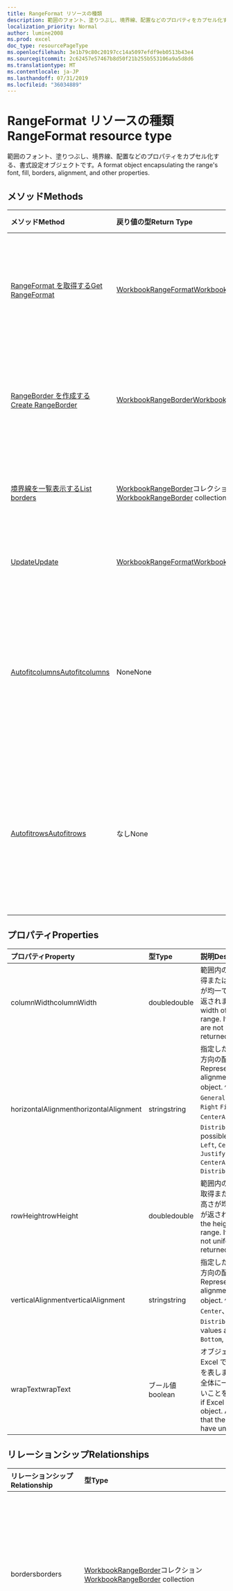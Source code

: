```yaml
---
title: RangeFormat リソースの種類
description: 範囲のフォント、塗りつぶし、境界線、配置などのプロパティをカプセル化する、書式設定オブジェクトです。
localization_priority: Normal
author: lumine2008
ms.prod: excel
doc_type: resourcePageType
ms.openlocfilehash: 3e1b79c80c20197cc14a5097efdf9eb0513b43e4
ms.sourcegitcommit: 2c62457e57467b8d50f21b255b553106a9a5d8d6
ms.translationtype: MT
ms.contentlocale: ja-JP
ms.lasthandoff: 07/31/2019
ms.locfileid: "36034889"
---
```

# <a name="rangeformat-resource-type"></a><span data-ttu-id="41381-103">RangeFormat リソースの種類</span><span class="sxs-lookup"><span data-stu-id="41381-103">RangeFormat resource type</span></span>

<span data-ttu-id="41381-104">範囲のフォント、塗りつぶし、境界線、配置などのプロパティをカプセル化する、書式設定オブジェクトです。</span><span class="sxs-lookup"><span data-stu-id="41381-104">A format object encapsulating the range's font, fill, borders, alignment, and other properties.</span></span>


## <a name="methods"></a><span data-ttu-id="41381-105">メソッド</span><span class="sxs-lookup"><span data-stu-id="41381-105">Methods</span></span>

| <span data-ttu-id="41381-106">メソッド</span><span class="sxs-lookup"><span data-stu-id="41381-106">Method</span></span>           | <span data-ttu-id="41381-107">戻り値の型</span><span class="sxs-lookup"><span data-stu-id="41381-107">Return Type</span></span>    |<span data-ttu-id="41381-108">説明</span><span class="sxs-lookup"><span data-stu-id="41381-108">Description</span></span>|
|:---------------|:--------|:----------|
|[<span data-ttu-id="41381-109">RangeFormat を取得する</span><span class="sxs-lookup"><span data-stu-id="41381-109">Get RangeFormat</span></span>](../api/rangeformat-get.md) | [<span data-ttu-id="41381-110">WorkbookRangeFormat</span><span class="sxs-lookup"><span data-stu-id="41381-110">WorkbookRangeFormat</span></span>](rangeformat.md) |<span data-ttu-id="41381-111">rangeFormat オブジェクトのプロパティと関係を読み取ります。</span><span class="sxs-lookup"><span data-stu-id="41381-111">Read properties and relationships of rangeFormat object.</span></span>|
|[<span data-ttu-id="41381-112">RangeBorder を作成する</span><span class="sxs-lookup"><span data-stu-id="41381-112">Create RangeBorder</span></span>](../api/rangeformat-post-borders.md) |[<span data-ttu-id="41381-113">WorkbookRangeBorder</span><span class="sxs-lookup"><span data-stu-id="41381-113">WorkbookRangeBorder</span></span>](rangeborder.md)| <span data-ttu-id="41381-114">境界線コレクションに投稿して、新しい RangeBorder を作成します。</span><span class="sxs-lookup"><span data-stu-id="41381-114">Create a new RangeBorder by posting to the borders collection.</span></span>|
|[<span data-ttu-id="41381-115">境界線を一覧表示する</span><span class="sxs-lookup"><span data-stu-id="41381-115">List borders</span></span>](../api/rangeformat-list-borders.md) |<span data-ttu-id="41381-116">[WorkbookRangeBorder](rangeborder.md)コレクション</span><span class="sxs-lookup"><span data-stu-id="41381-116">[WorkbookRangeBorder](rangeborder.md) collection</span></span>| <span data-ttu-id="41381-117">RangeBorder オブジェクトのコレクションを取得します。</span><span class="sxs-lookup"><span data-stu-id="41381-117">Get a RangeBorder object collection.</span></span>|
|[<span data-ttu-id="41381-118">Update</span><span class="sxs-lookup"><span data-stu-id="41381-118">Update</span></span>](../api/rangeformat-update.md) | [<span data-ttu-id="41381-119">WorkbookRangeFormat</span><span class="sxs-lookup"><span data-stu-id="41381-119">WorkbookRangeFormat</span></span>](rangeformat.md) |<span data-ttu-id="41381-120">RangeFormat オブジェクトを更新します。</span><span class="sxs-lookup"><span data-stu-id="41381-120">Update RangeFormat object.</span></span> |
|[<span data-ttu-id="41381-121">Autofitcolumns</span><span class="sxs-lookup"><span data-stu-id="41381-121">Autofitcolumns</span></span>](../api/rangeformat-autofitcolumns.md)|<span data-ttu-id="41381-122">None</span><span class="sxs-lookup"><span data-stu-id="41381-122">None</span></span>|<span data-ttu-id="41381-123">現在の列のデータに基づいて、現在の範囲の列の幅を最適な幅に変更します。</span><span class="sxs-lookup"><span data-stu-id="41381-123">Changes the width of the columns of the current range to achieve the best fit, based on the current data in the columns.</span></span>|
|[<span data-ttu-id="41381-124">Autofitrows</span><span class="sxs-lookup"><span data-stu-id="41381-124">Autofitrows</span></span>](../api/rangeformat-autofitrows.md)|<span data-ttu-id="41381-125">なし</span><span class="sxs-lookup"><span data-stu-id="41381-125">None</span></span>|<span data-ttu-id="41381-126">現在の行のデータに基づいて、現在の範囲の行の高さを最適な高さに変更します。</span><span class="sxs-lookup"><span data-stu-id="41381-126">Changes the height of the rows of the current range to achieve the best fit, based on the current data in the columns.</span></span>|

## <a name="properties"></a><span data-ttu-id="41381-127">プロパティ</span><span class="sxs-lookup"><span data-stu-id="41381-127">Properties</span></span>
| <span data-ttu-id="41381-128">プロパティ</span><span class="sxs-lookup"><span data-stu-id="41381-128">Property</span></span>     | <span data-ttu-id="41381-129">型</span><span class="sxs-lookup"><span data-stu-id="41381-129">Type</span></span>   |<span data-ttu-id="41381-130">説明</span><span class="sxs-lookup"><span data-stu-id="41381-130">Description</span></span>|
|:---------------|:--------|:----------|
|<span data-ttu-id="41381-131">columnWidth</span><span class="sxs-lookup"><span data-stu-id="41381-131">columnWidth</span></span>|<span data-ttu-id="41381-132">double</span><span class="sxs-lookup"><span data-stu-id="41381-132">double</span></span>|<span data-ttu-id="41381-p101">範囲内のすべての列の幅を取得または設定します。列の幅が均一でない場合は、null が返されます。</span><span class="sxs-lookup"><span data-stu-id="41381-p101">Gets or sets the width of all colums within the range. If the column widths are not uniform, null will be returned.</span></span>|
|<span data-ttu-id="41381-135">horizontalAlignment</span><span class="sxs-lookup"><span data-stu-id="41381-135">horizontalAlignment</span></span>|<span data-ttu-id="41381-136">string</span><span class="sxs-lookup"><span data-stu-id="41381-136">string</span></span>|<span data-ttu-id="41381-137">指定したオブジェクトの水平方向の配置を表します。</span><span class="sxs-lookup"><span data-stu-id="41381-137">Represents the horizontal alignment for the specified object.</span></span> <span data-ttu-id="41381-138">使用可能な値は`General`、 `Left`、 `Center` `Right` `Fill` `Justify` `CenterAcrossSelection`、、、、、 `Distributed`、です。</span><span class="sxs-lookup"><span data-stu-id="41381-138">The possible values are: `General`, `Left`, `Center`, `Right`, `Fill`, `Justify`, `CenterAcrossSelection`, `Distributed`.</span></span>|
|<span data-ttu-id="41381-139">rowHeight</span><span class="sxs-lookup"><span data-stu-id="41381-139">rowHeight</span></span>|<span data-ttu-id="41381-140">double</span><span class="sxs-lookup"><span data-stu-id="41381-140">double</span></span>|<span data-ttu-id="41381-p103">範囲内のすべての行の高さを取得または設定します。行の高さが均一でない場合は、null が返されます。</span><span class="sxs-lookup"><span data-stu-id="41381-p103">Gets or sets the height of all rows in the range. If the row heights are not uniform null will be returned.</span></span>|
|<span data-ttu-id="41381-143">verticalAlignment</span><span class="sxs-lookup"><span data-stu-id="41381-143">verticalAlignment</span></span>|<span data-ttu-id="41381-144">string</span><span class="sxs-lookup"><span data-stu-id="41381-144">string</span></span>|<span data-ttu-id="41381-145">指定したオブジェクトの垂直方向の配置を表します。</span><span class="sxs-lookup"><span data-stu-id="41381-145">Represents the vertical alignment for the specified object.</span></span> <span data-ttu-id="41381-146">使用可能な値: `Top`、`Center`、`Bottom`、`Justify`、`Distributed`。</span><span class="sxs-lookup"><span data-stu-id="41381-146">The possible values are: `Top`, `Center`, `Bottom`, `Justify`, `Distributed`.</span></span>|
|<span data-ttu-id="41381-147">wrapText</span><span class="sxs-lookup"><span data-stu-id="41381-147">wrapText</span></span>|<span data-ttu-id="41381-148">ブール値</span><span class="sxs-lookup"><span data-stu-id="41381-148">boolean</span></span>|<span data-ttu-id="41381-p105">オブジェクト内のテキストを Excel でラップするかどうかを表します。null 値は、範囲全体に一様なラップ設定がないことを表します。</span><span class="sxs-lookup"><span data-stu-id="41381-p105">Indicates if Excel wraps the text in the object. A null value indicates that the entire range doesn't have uniform wrap setting</span></span>|

## <a name="relationships"></a><span data-ttu-id="41381-151">リレーションシップ</span><span class="sxs-lookup"><span data-stu-id="41381-151">Relationships</span></span>
| <span data-ttu-id="41381-152">リレーションシップ</span><span class="sxs-lookup"><span data-stu-id="41381-152">Relationship</span></span> | <span data-ttu-id="41381-153">型</span><span class="sxs-lookup"><span data-stu-id="41381-153">Type</span></span>   |<span data-ttu-id="41381-154">説明</span><span class="sxs-lookup"><span data-stu-id="41381-154">Description</span></span>|
|:---------------|:--------|:----------|
|<span data-ttu-id="41381-155">borders</span><span class="sxs-lookup"><span data-stu-id="41381-155">borders</span></span>|<span data-ttu-id="41381-156">[WorkbookRangeBorder](rangeborder.md)コレクション</span><span class="sxs-lookup"><span data-stu-id="41381-156">[WorkbookRangeBorder](rangeborder.md) collection</span></span>|<span data-ttu-id="41381-157">選択した範囲全体に適用する境界線オブジェクトのコレクションです。読み取り専用です。</span><span class="sxs-lookup"><span data-stu-id="41381-157">Collection of border objects that apply to the overall range selected Read-only.</span></span>|
|<span data-ttu-id="41381-158">fill</span><span class="sxs-lookup"><span data-stu-id="41381-158">fill</span></span>|[<span data-ttu-id="41381-159">WorkbookRangeFill</span><span class="sxs-lookup"><span data-stu-id="41381-159">WorkbookRangeFill</span></span>](rangefill.md)|<span data-ttu-id="41381-p106">範囲全体に定義された塗りつぶしオブジェクトを返します。読み取り専用です。</span><span class="sxs-lookup"><span data-stu-id="41381-p106">Returns the fill object defined on the overall range. Read-only.</span></span>|
|<span data-ttu-id="41381-162">font</span><span class="sxs-lookup"><span data-stu-id="41381-162">font</span></span>|[<span data-ttu-id="41381-163">WorkbookRangeFont</span><span class="sxs-lookup"><span data-stu-id="41381-163">WorkbookRangeFont</span></span>](rangefont.md)|<span data-ttu-id="41381-164">選択した範囲全体に定義されているフォント オブジェクトを返します。読み取り専用です。</span><span class="sxs-lookup"><span data-stu-id="41381-164">Returns the font object defined on the overall range selected Read-only.</span></span>|
|<span data-ttu-id="41381-165">protection</span><span class="sxs-lookup"><span data-stu-id="41381-165">protection</span></span>|[<span data-ttu-id="41381-166">WorkbookFormatProtection</span><span class="sxs-lookup"><span data-stu-id="41381-166">WorkbookFormatProtection</span></span>](formatprotection.md)|<span data-ttu-id="41381-167">範囲に対する書式保護オブジェクトを返します。</span><span class="sxs-lookup"><span data-stu-id="41381-167">Returns the format protection object for a range.</span></span> <span data-ttu-id="41381-168">読み取り専用です。</span><span class="sxs-lookup"><span data-stu-id="41381-168">Read-only.</span></span>|

## <a name="json-representation"></a><span data-ttu-id="41381-169">JSON 表記</span><span class="sxs-lookup"><span data-stu-id="41381-169">JSON representation</span></span>

<span data-ttu-id="41381-170">以下は、リソースの JSON 表記です。</span><span class="sxs-lookup"><span data-stu-id="41381-170">Here is a JSON representation of the resource.</span></span>

<!-- {
  "blockType": "resource",
  "baseType": "microsoft.graph.entity",
  "optionalProperties": [

  ],
  "@odata.type": "microsoft.graph.workbookRangeFormat"
}-->

```json
{
  "columnWidth": 1024,
  "horizontalAlignment": "string",
  "rowHeight": 1024,
  "verticalAlignment": "string",
  "wrapText": true
}

```

<!-- uuid: 8fcb5dbc-d5aa-4681-8e31-b001d5168d79
2015-10-25 14:57:30 UTC -->
<!-- {
  "type": "#page.annotation",
  "description": "RangeFormat resource",
  "keywords": "",
  "section": "documentation",
  "tocPath": ""
}-->
